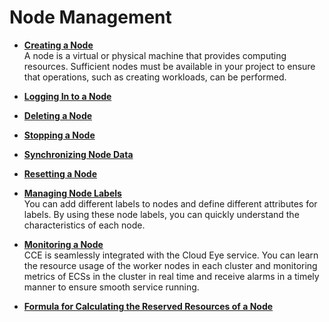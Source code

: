 # Node Management<a name="cce_01_0183"></a>

-   **[Creating a Node](creating-a-node.md)**  
A  node  is a virtual or physical machine that provides computing resources. Sufficient nodes must be available in your project to ensure that operations, such as creating workloads, can be performed.
-   **[Logging In to a Node](logging-in-to-a-node.md)**  

-   **[Deleting a Node](deleting-a-node.md)**  

-   **[Stopping a Node](stopping-a-node.md)**  

-   **[Synchronizing Node Data](synchronizing-node-data.md)**  

-   **[Resetting a Node](resetting-a-node.md)**  

-   **[Managing Node Labels](managing-node-labels.md)**  
You can add different labels to nodes and define different attributes for labels. By using these  node labels, you can quickly understand the characteristics of each node.
-   **[Monitoring a Node](monitoring-a-node.md)**  
CCE is seamlessly integrated with the Cloud Eye service. You can learn the resource usage of the worker nodes in each cluster and monitoring metrics of ECSs in the cluster in real time and receive alarms in a timely manner to ensure smooth service running.
-   **[Formula for Calculating the Reserved Resources of a Node](formula-for-calculating-the-reserved-resources-of-a-node.md)**  


